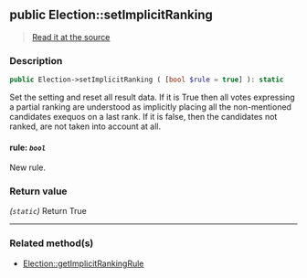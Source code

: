 ## public Election::setImplicitRanking

> [Read it at the source](https://github.com/julien-boudry/Condorcet/blob/master/src/Election.php#L303)

### Description    

```php
public Election->setImplicitRanking ( [bool $rule = true] ): static
```

Set the setting and reset all result data.
If it is True then all votes expressing a partial ranking are understood as implicitly placing all the non-mentioned candidates exequos on a last rank.
If it is false, then the candidates not ranked, are not taken into account at all.
    

#### **rule:** *`bool`*   
New rule.    


### Return value   

*(`static`)* Return True


---------------------------------------

### Related method(s)      

* [Election::getImplicitRankingRule](/Docs/api-reference/Election%20Class/Election--getImplicitRankingRule.md)    
